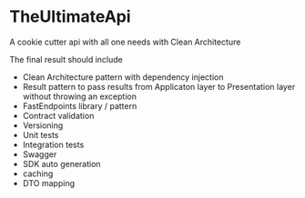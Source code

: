 # TheUltimateApi
A cookie cutter api with all one needs with Clean Architecture 

The final result should include
- Clean Architecture pattern with dependency injection
- Result pattern to pass results from Applicaton layer to Presentation layer without throwing an exception
- FastEndpoints library / pattern
- Contract validation
- Versioning
- Unit tests
- Integration tests
- Swagger
- SDK auto generation
- caching
- DTO mapping
